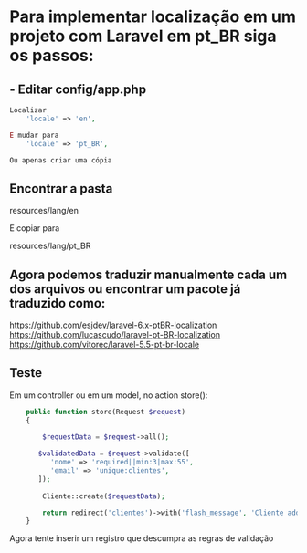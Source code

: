# Para implementar localização em um projeto com Laravel em pt_BR siga os passos:

## - Editar config/app.php
```php
Localizar
    'locale' => 'en',

E mudar para
    'locale' => 'pt_BR',

Ou apenas criar uma cópia
```
## Encontrar a pasta

resources/lang/en

E copiar para

resources/lang/pt_BR

## Agora podemos traduzir manualmente cada um dos arquivos ou encontrar um pacote já traduzido como:

https://github.com/esjdev/laravel-6.x-ptBR-localization
https://github.com/lucascudo/laravel-pt-BR-localization
https://github.com/vitorec/laravel-5.5-pt-br-locale

## Teste

Em um controller ou em um model, no action store():
```php
    public function store(Request $request)
    {
        
        $requestData = $request->all();

       $validatedData = $request->validate([
          'nome' => 'required||min:3|max:55',
          'email' => 'unique:clientes',
       ]);
        
        Cliente::create($requestData);

        return redirect('clientes')->with('flash_message', 'Cliente added!');
    }
```
Agora tente inserir um registro que descumpra as regras de validação

